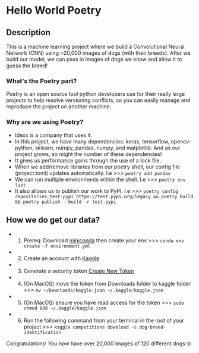 # Hello World Poetry

## Description
This is a machine learning project where we build a Convolutional Neural Network (CNN)
using ~20,000 images of dogs (with their breeds). After we build our model, we can pass in images of dogs we know and allow it to guess the breed! 

### What's the Poetry part?
Poetry is an open source tool python developers use for their really large projects to help resolve versioning conflicts,
so you can easily manage and reproduce the project on another machine.

### Why are we using Poetry?
 - Idexx is a company that uses it.
 - In this project, we have many dependencies: keras, tensorflow, opencv-python, sklearn, numpy, pandas, numpy, and matplotlib. And as our project grows, so might the number of these dependencies!
 - It gives us performance gains through the use of a lock file.
 - When we add/remove libraries from our poetry shell, our config file (project.toml) updates automatically. I.e >>> `poetry add pandas`
 - We can run multiple environments within the shell. I.e >>> `poetry env list`
 - It also allows us to publish our work to PyPI. I.e >>> `poetry config repositories.test-pypi https://test.pypi.org/legacy && poetry build && poetry publish --build -r test-pypi`

 ## How we do get our data?
 - 1) Prereq: Download [miniconda](https://docs.conda.io/projects/miniconda/en/latest/) then create your env >>> `conda env create -f environment.yml`
 - 2) Create an account with [Kaggle](https://www.kaggle.com/)
 - 3) Generate a security token [Create New Token](https://www.kaggle.com/settings)
 - 4) (On MacOS) move the token from Downloads folder to kaggle folder >>> `mv ~/Downloads/kaggle.json ~/.kaggle/kaggle.json`
 - 5) (On MacOS) ensure you have read access for the token >>> `sudo chmod 600 ~/.kaggle/kaggle.json`
 - 6) Run the following command from your terminal in the root of your project >>> `kaggle competitions download -c dog-breed-identification`

 Congratulations! You now have over 20,000 images of 120 different dogs 🤓